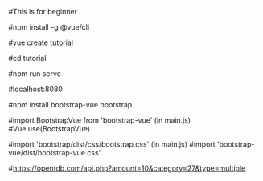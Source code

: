 #This is for beginner

#npm install -g @vue/cli 

#vue create tutorial

#cd tutorial 

#npm run serve

#localhost:8080

#npm install bootstrap-vue bootstrap

#import BootstrapVue from 'bootstrap-vue' (in main.js)
#Vue.use(BootstrapVue)

#import 'bootstrap/dist/css/bootstrap.css' (in main.js)
#import 'bootstrap-vue/dist/bootstrap-vue.css'

#https://opentdb.com/api.php?amount=10&category=27&type=multiple 